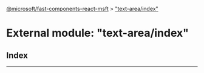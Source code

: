 [@microsoft/fast-components-react-msft](../README.md) > ["text-area/index"](../modules/_text_area_index_.md)

# External module: "text-area/index"

## Index

---

